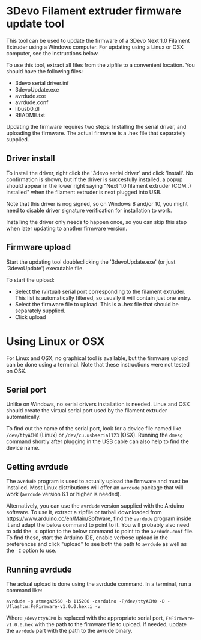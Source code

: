 3Devo Filament extruder firmware update tool
============================================
This tool can be used to update the firmware of a 3Devo Next 1.0
Filament Extruder using a Windows computer. For updating using a Linux
or OSX computer, see the instructions below.

To use this tool, extract all files from the zipfile to a convenient
location. You should have the following files:
 - 3devo serial driver.inf
 - 3devoUpdate.exe
 - avrdude.exe
 - avrdude.conf
 - libusb0.dll
 - README.txt

Updating the firmware requires two steps: Installing the serial driver,
and uploading the firmware. The actual firmware is a .hex file that
separately supplied.

Driver install
--------------
To install the driver, right click the '3devo serial driver' and click
'Install'. No confirmation is shown, but if the driver is succesfully
installed, a popup should appear in the lower right saying "Next 1.0
filament extruder (COM..) installed" when the filament extruder is next
plugged into USB.

Note that this driver is nog signed, so on Windows 8 and/or 10, you
might need to disable driver signature verification for installation to
work.

Installing the driver only needs to happen once, so you can skip this
step when later updating to another firmware version.

Firmware upload
---------------
Start the updating tool doubleclicking the '3devoUpdate.exe' (or just
'3devoUpdate') executable file.

To start the upload:
 - Select the (virtual) serial port corresponding to the filament
   extruder. This list is automatically filtered, so usually it will
   contain just one entry.
 - Select the firmware file to upload. This is a .hex file that should
   be separately supplied.
 - Click upload

Using Linux or OSX
==================
For Linux and OSX, no graphical tool is available, but the firmware
upload can be done using a terminal. Note that these instructions were
not tested on OSX.

Serial port
-----------
Unlike on Windows, no serial drivers installation is needed. Linux and
OSX should create the virtual serial port used by the filament extruder
automatically.

To find out the name of the serial port, look for a device file named
like `/dev/ttyACM0` (Linux) or `/dev/cu.usbserial123` (OSX). Running the
`dmesg` command shortly after plugging in the USB cable can also help to
find the device name.

Getting avrdude
---------------
The `avrdude` program is used to actually upload the firmware and must
be installed. Most Linux distributions will offer an `avrdude` package
that will work (`avrdude` version 6.1 or higher is needed).

Alternatively, you can use the `avrdude` version supplied with the
Arduino software. To use it, extract a zipfile or tarball downloaded
from https://www.arduino.cc/en/Main/Software, find the `avrdude` program
inside it and adapt the below command to point to it. You will probably
also need to add the `-C` option to the below command to point to the
`avrdude.conf` file. To find these, start the Arduino IDE, enable
verbose upload in the preferences and click "upload" to see both the
path to `avrdude` as well as the `-C` option to use.

Running avrdude
---------------
The actual upload is done using the avrdude command. In a terminal, run
a command like:

    avrdude -p atmega2560 -b 115200 -carduino -P/dev/ttyACM0 -D -Uflash:w:FeFirmware-v1.0.0.hex:i -v

Where `/dev/ttyACM0` is replaced with the appropriate serial port,
`FeFirmware-v1.0.0.hex` with the path to the firmware file to upload. If
needed, update the `avrdude` part with the path to the avrude binary.

